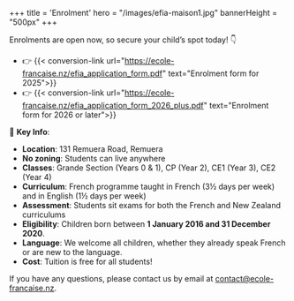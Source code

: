 +++
title = 'Enrolment'
hero = "/images/efia-maison1.jpg"
bannerHeight = "500px"
+++

Enrolments are open now, so secure your child’s spot today! 👇

- 👉 {{< conversion-link url="https://ecole-francaise.nz/efia_application_form.pdf" text="Enrolment form for 2025">}}
- 👉 {{< conversion-link url="https://ecole-francaise.nz/efia_application_form_2026_plus.pdf" text="Enrolment form for 2026 or later">}}

🔑 **Key Info**:

- **Location**: 131 Remuera Road, Remuera
- **No zoning**: Students can live anywhere
- **Classes**: Grande Section (Years 0 & 1), CP (Year 2), CE1 (Year 3), CE2 (Year 4)
- **Curriculum**: French programme taught in French (3½ days per week) and in English (1½ days per week)
- **Assessment**: Students sit exams for both the French and New Zealand curriculums
- **Eligibility**: Children born between **1 January 2016 and 31 December 2020**.
- **Language**: We welcome all children, whether they already speak French or are new to the language.
- **Cost**: Tuition is free for all students!

If you have any questions, please contact us by email at [contact@ecole-francaise.nz](mailto://contact@ecole-francaise.nz).
